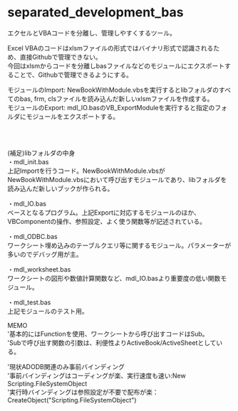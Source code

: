 # separated_development_bas
エクセルとVBAコードを分離し、管理しやすくするツール。

Excel VBAのコードはxlsmファイルの形式ではバイナリ形式で認識されるため、直接Githubで管理できない。  
今回はxlsmからコードを分離しbasファイルなどのモジュールにエクスポートすることで、Githubで管理できるようにする。  

モジュールのImport: NewBookWithModule.vbsを実行するとlibフォルダのすべてのbas, frm, clsファイルを読み込んだ新しいxlsmファイルを作成する。  
モジュールのExport: mdl_IO.basのVB_ExportModuleを実行すると指定のフォルダにモジュールをエクスポートする。

</br></br>

(補足)libフォルダの中身  
・mdl_init.bas  
上記Importを行うコード。NewBookWithModule.vbsがNewBookWithModule.vbsにおいて呼び出すモジュールであり、libフォルダを読み込んだ新しいブックが作られる。

・mdl_IO.bas  
ベースとなるプログラム。上記Exportに対応するモジュールのほか、VBComponentの操作、参照設定、よく使う関数等が記述されている。

・mdl_ODBC.bas  
ワークシート埋め込みのテーブルクエリ等に関するモジュール。パラメーターが多いのでデバッグ用が主。

・mdl_worksheet.bas  
ワークシートの図形や数値計算関数など、mdl_IO.basより重要度の低い関数モジュール。

・mdl_test.bas  
上記モジュールのテスト用。  


MEMO  
'基本的にはFunctionを使用、ワークシートから呼び出すコードはSub。  
'Subで呼び出す関数の引数は、利便性よりActiveBook/ActiveSheetとしている。  

'現状ADODB関連のみ事前バインディング  
'事前バインディングはコーディングが楽、実行速度も速い:New Scripting.FileSystemObject  
'実行時バインディングは参照設定が不要で配布が楽：CreateObject("Scripting.FileSystemObject")

